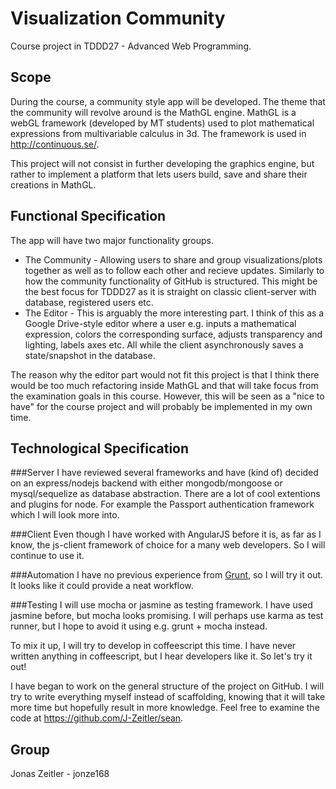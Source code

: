 Visualization Community
=======================
Course project in TDDD27 - Advanced Web Programming.

Scope
-----------------------
During the course, a community style app will be developed. The theme that the community will revolve around is the MathGL engine. MathGL is a webGL framework (developed by MT students) used to plot mathematical expressions from multivariable calculus in 3d. The framework is used in http://continuous.se/.

This project will not consist in further developing the graphics engine, but rather to implement a platform that lets users build, save and share their creations in MathGL.

Functional Specification
-----------------------
The app will have two major functionality groups.

* The Community - Allowing users to share and group visualizations/plots together as well as to follow each other and recieve updates. Similarly to how the community functionality of GitHub is structured. This might be the best focus for TDDD27 as it is straight on classic client-server with database, registered users etc.
* The Editor - This is arguably the more interesting part. I think of this as a Google Drive-style editor where a user e.g. inputs a mathematical expression, colors the corresponding surface, adjusts transparency and lighting, labels axes etc. All while the client asynchronously saves a state/snapshot in the database.

The reason why the editor part would not fit this project is that I think there would be too much refactoring inside MathGL and that will take focus from the examination goals in this course. However, this will be seen as a "nice to have" for the course project and will probably be implemented in my own time.

Technological Specification
-----------------------
###Server
I have reviewed several frameworks and have (kind of) decided on an express/nodejs backend with either mongodb/mongoose or mysql/sequelize as database abstraction. There are a lot of cool extentions and plugins for node. For example the Passport authentication framework which I will look more into.

###Client
Even though I have worked with AngularJS before it is, as far as I know, the js-client framework of choice for a many web developers. So I will continue to use it.

###Automation
I have no previous experience from [Grunt](http://gruntjs.com/), so I will try it out. It looks like it could provide a neat workflow.

###Testing
I will use mocha or jasmine as testing framework. I have used jasmine before, but mocha looks promising. I will perhaps use karma as test runner, but I hope to avoid it using e.g. grunt + mocha instead.


To mix it up, I will try to develop in coffeescript this time. I have never written anything in coffeescript, but I hear developers like it. So let's try it out!

I have began to work on the general structure of the project on GitHub. I will try to write everything myself instead of scaffolding, knowing that it will take more time but hopefully result in more knowledge. Feel free to examine the code at https://github.com/J-Zeitler/sean.

Group
-----------------------
Jonas Zeitler - jonze168
